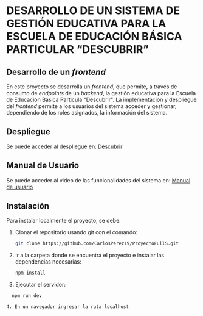 #  DESARROLLO DE UN SISTEMA DE GESTIÓN EDUCATIVA PARA LA ESCUELA DE EDUCACIÓN BÁSICA PARTICULAR “DESCUBRIR” 

## Desarrollo de un *frontend* 

En este proyecto se desarrolla un *frontend*, que permite, a través de consumo de *endpoints* de un *backend*, la gestión educativa para la Escuela de Educación Básica Particula "Descubrir". La implementación y despliegue del *frontend* permite a los usuarios del sistema acceder y gestionar, dependiendo de los roles asignados, la información del sistema.


## Despliegue 

Se puede acceder al despliegue en: [Descubrir](https://escuela-descubrir.onrender.com/)


## Manual de Usuario 

Se puede acceder al video de las funcionalidades del sistema en: [Manual de usuario](#)


## Instalación

Para instalar localmente el proyecto, se debe:

1. Clonar el repositorio usando git con el comando:

   ```bash
   git clone https://github.com/CarlosPerez19/ProyectoFullS.git

2. Ir a la carpeta donde se encuentra el proyecto e instalar las dependencias necesarias:

   ```bash
   npm install


3. Ejecutar el servidor:

 ```bash
   npm run dev

4. En un navegador ingresar la ruta localhost
